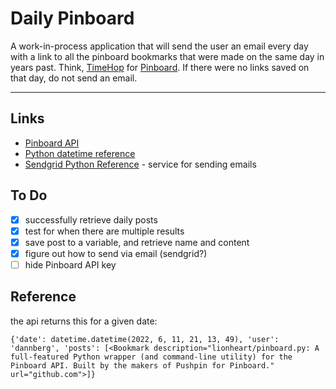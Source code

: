 # Daily Pinboard

A work-in-process application that will send the user an email every day with a link to all the pinboard bookmarks that were made on the same day in years past. Think, [TimeHop](https://www.timehop.com/) for [Pinboard](https://pinboard.in). If there were no links saved on that day, do not send an email.

---

## Links
- [Pinboard API](https://github.com/lionheart/pinboard.py)
- [Python datetime reference](https://stackoverflow.com/questions/5158160/python-get-datetime-for-3-years-ago-today)
- [Sendgrid Python Reference](https://github.com/sendgrid/sendgrid-python) - service for sending emails

## To Do
- [x] successfully retrieve daily posts
- [x] test for when there are multiple results
- [x] save post to a variable, and retrieve name and content
- [x] figure out how to send via email (sendgrid?)
- [ ] hide Pinboard API key

## Reference
the api returns this for a given date:

`{'date': datetime.datetime(2022, 6, 11, 21, 13, 49), 'user': 'dannberg', 'posts': [<Bookmark description="lionheart/pinboard.py: A full-featured Python wrapper (and command-line utility) for the Pinboard API. Built by the makers of Pushpin for Pinboard." url="github.com">]}`
